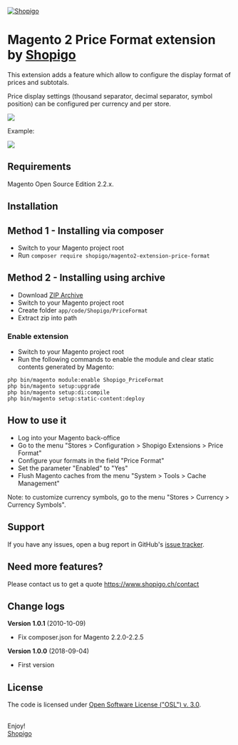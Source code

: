 [![Shopigo](https://www.shopigo.ch/wp-content/uploads/2018/08/github-shopigo-logo.png)](https://www.shopigo.ch)

# Magento 2 Price Format extension by [Shopigo](https://www.shopigo.ch)

This extension adds a feature which allow to configure the display format of prices and subtotals.

Price display settings (thousand separator, decimal separator, symbol position) can be configured per currency and per store.

![](https://www.shopigo.ch/wp-content/uploads/2018/09/github-extension-price-format-settings.jpg)

Example:

![](https://www.shopigo.ch/wp-content/uploads/2018/09/github-extension-price-format-display.jpg)

## Requirements

Magento Open Source Edition 2.2.x.

## Installation

## Method 1 - Installing via composer

- Switch to your Magento project root
- Run `composer require shopigo/magento2-extension-price-format`

## Method 2 - Installing using archive

- Download [ZIP Archive](https://github.com/shopigo/magento2-extension-price-format/archive/master.zip)
- Switch to your Magento project root
- Create folder `app/code/Shopigo/PriceFormat`
- Extract zip into path

### Enable extension

- Switch to your Magento project root
- Run the following commands to enable the module and clear static contents generated by Magento:
```
php bin/magento module:enable Shopigo_PriceFormat
php bin/magento setup:upgrade
php bin/magento setup:di:compile
php bin/magento setup:static-content:deploy
```

## How to use it

- Log into your Magento back-office
- Go to the menu "Stores > Configuration > Shopigo Extensions > Price Format"
- Configure your formats in the field "Price Format"
- Set the parameter "Enabled" to "Yes"
- Flush Magento caches from the menu "System > Tools > Cache Management"

Note: to customize currency symbols, go to the menu "Stores > Currency > Currency Symbols".

## Support

If you have any issues, open a bug report in GitHub's [issue tracker](https://github.com/shopigo/magento2-extension-price-format/issues).

## Need more features?

Please contact us to get a quote https://www.shopigo.ch/contact

## Change logs

**Version 1.0.1** (2010-10-09)
- Fix composer.json for Magento 2.2.0-2.2.5

**Version 1.0.0** (2018-09-04)
- First version

## License

The code is licensed under [Open Software License ("OSL") v. 3.0](http://opensource.org/licenses/osl-3.0.php).

<br/>Enjoy!<br/>
[Shopigo](https://www.shopigo.ch)